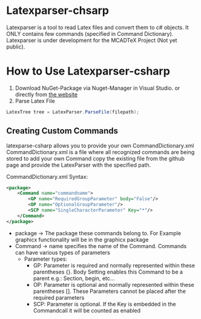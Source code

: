 # Latexparser-chsarp
Latexparser is a tool to read Latex files and convert them to c# objects. It ONLY contains few commands (specified in Command Dictionary).
Latexparser is under development for the MCADTeX Project (Not yet public).

# How to Use Latexparser-csharp
1. Download NuGet-Package via Nuget-Manager in Visual Studio. or directly from  [the website](https://www.nuget.org/packages/latexparse-csharp/)
2. Parse Latex File
```cs
LatexTree tree = LatexParser.ParseFile(filepath);
```

## Creating Custom Commands
latexparse-csharp allows you to provide your own CommandDictionary.xml
CommandDictionary.xml is a file where all recognized commands are being stored to add your own Command copy the existing file from the github page and provide the LatexParser with the specified path. 

CommandDictionary.xml Syntax:
```xml
<package>
    <Command name="commandname">
        <GP name="RequiredGroupParameter" body="False"/>
        <OP name="OptionalGroupParameter"/>
        <SCP name="SingleCharacterParameter" Key="*"/>
    </Command>
</package>
```
- package -> The package these commands belong to. For Example graphicx functionality will be in the graphicx package
- Command -> name specifies the name of the Command. Commands can have various types of parameters
    * Parameter types:
        * GP: Parameter is required and normally represented within these parentheses {}. Body Setting enables this Command to be a parent e.g.: Section, begin, etc...
        * OP: Parameter is optional and normally represented within these parentheses []. These Parameters cannot be placed after the required parameters
        * SCP: Parameter is optional. If the  Key is embedded in the Commandcall it will be counted as enabled
